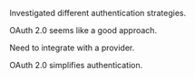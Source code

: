 Investigated different authentication strategies.

OAuth 2.0 seems like a good approach.

Need to integrate with a provider.

OAuth 2.0 simplifies authentication.